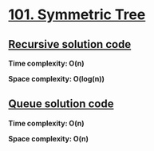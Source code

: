 # [101. Symmetric Tree](https://leetcode.com/problems/symmetric-tree/)

## [Recursive solution code](https://github.com/alexengrig/leetcode/blob/main/src/main/java/dev/alexengrig/leetcode/_101_symmetric_tree/RecursiveSolution.java)

**Time complexity: O(n)**

**Space complexity: O(log(n))**

## [Queue solution code](https://github.com/alexengrig/leetcode/blob/main/src/main/java/dev/alexengrig/leetcode/_101_symmetric_tree/QueueSolution.java)

**Time complexity: O(n)**

**Space complexity: O(n)**
